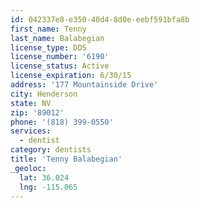 ```yaml
---
id: 042337e8-e350-40d4-8d0e-eebf591bfa8b
first_name: Tenny
last_name: Balabegian
license_type: DDS
license_number: '6190'
license_status: Active
license_expiration: 6/30/15
address: '177 Mountainside Drive'
city: Henderson
state: NV
zip: '89012'
phone: '(818) 399-0550'
services:
  - dentist
category: dentists
title: 'Tenny Balabegian'
_geoloc:
  lat: 36.024
  lng: -115.065
---
```

